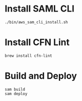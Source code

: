 # Install SAML CLI 

```sh
./bin/aws_sam_cli_install.sh 
```

# Install CFN Lint 

```sh
brew install cfn-lint
```

# Build and Deploy

```sh
sam build 
sam deploy
```